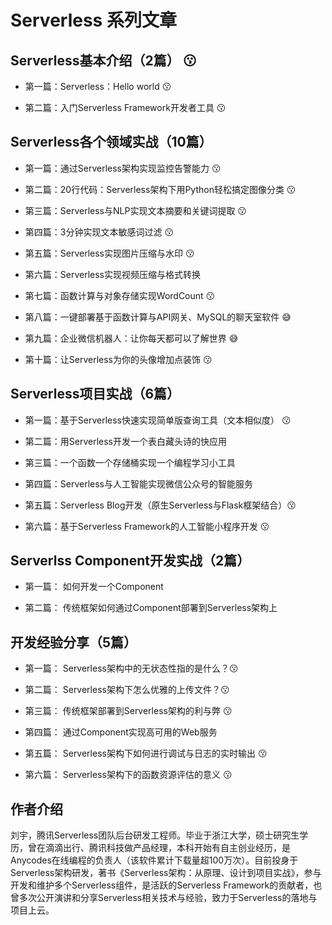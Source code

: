 # Serverless 系列文章

## Serverless基本介绍（2篇） :kissing:

* 第一篇：Serverless：Hello world :kissing:

* 第二篇：入门Serverless Framework开发者工具 :kissing:

## Serverless各个领域实战（10篇）

* 第一篇：通过Serverless架构实现监控告警能力 :kissing:

* 第二篇：20行代码：Serverless架构下用Python轻松搞定图像分类 :kissing:

* 第三篇：Serverless与NLP实现文本摘要和关键词提取 :kissing:

* 第四篇：3分钟实现文本敏感词过滤 :kissing: 

* 第五篇：Serverless实现图片压缩与水印 :kissing:

* 第六篇：Serverless实现视频压缩与格式转换

* 第七篇：函数计算与对象存储实现WordCount :kissing:

* 第八篇：一键部署基于函数计算与API网关、MySQL的聊天室软件 :sweat_smile:

* 第九篇：企业微信机器人：让你每天都可以了解世界 :sweat_smile:

* 第十篇：让Serverless为你的头像增加点装饰 :kissing:


## Serverless项目实战（6篇）

* 第一篇：基于Serverless快速实现简单版查询工具（文本相似度） :kissing:

* 第二篇：用Serverless开发一个表白藏头诗的快应用

* 第三篇：一个函数一个存储桶实现一个编程学习小工具

* 第四篇：Serverless与人工智能实现微信公众号的智能服务

* 第五篇：Serverless Blog开发（原生Serverless与Flask框架结合）:kissing:

* 第六篇：基于Serverless Framework的人工智能小程序开发 :kissing:

## Serverlss Component开发实战（2篇）

* 第一篇： 如何开发一个Component

* 第二篇： 传统框架如何通过Component部署到Serverless架构上

## 开发经验分享（5篇）

* 第一篇： Serverless架构中的无状态性指的是什么？:kissing:

* 第二篇： Serverless架构下怎么优雅的上传文件？:kissing:

* 第三篇： 传统框架部署到Serverless架构的利与弊 :kissing:

* 第四篇： 通过Component实现高可用的Web服务

* 第五篇： Serverless架构下如何进行调试与日志的实时输出 :kissing:

* 第六篇： Serverless架构下的函数资源评估的意义 :kissing:


## 作者介绍

刘宇，腾讯Serverless团队后台研发工程师。毕业于浙江大学，硕士研究生学历，曾在滴滴出行、腾讯科技做产品经理，本科开始有自主创业经历，是Anycodes在线编程的负责人（该软件累计下载量超100万次）。目前投身于Serverless架构研发，著书《Serverless架构：从原理、设计到项目实战》，参与开发和维护多个Serverless组件，是活跃的Serverless Framework的贡献者，也曾多次公开演讲和分享Serverless相关技术与经验，致力于Serverless的落地与项目上云。

